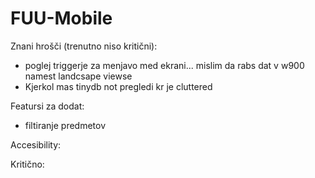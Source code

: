 # FUU-Mobile

Znani hrošči (trenutno niso kritični):
 - poglej triggerje za menjavo med ekrani... mislim da rabs dat v w900 namest landcsape viewse
 - Kjerkol mas tinydb not pregledi kr je cluttered
 
Featursi za dodat:
 - filtiranje predmetov

Accesibility:

Kritično:
